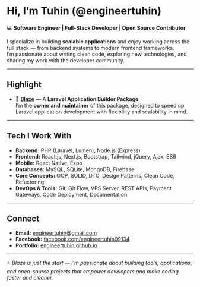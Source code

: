 # Hi, I’m Tuhin (@engineertuhin)

💻 **Software Engineer | Full-Stack Developer | Open Source Contributor**

I specialize in building **scalable applications** and enjoy working across the full stack — from backend systems to modern frontend frameworks.  
I’m passionate about writing clean code, exploring new technologies, and sharing my work with the developer community.  

---

## Highlight
- 🚀 [**Blaze**](https://github.com/engineertuhin/Blaze) — A **Laravel Application Builder Package**  
  I’m the **owner and maintainer** of this package, designed to speed up Laravel application development with flexibility and scalability in mind.  

---

## Tech I Work With
- **Backend:** PHP (Laravel, Lumen), Node.js (Express)  
- **Frontend:** React.js, Next.js, Bootstrap, Tailwind, jQuery, Ajax, ES6  
- **Mobile:** React Native, Expo  
- **Databases:** MySQL, SQLite, MongoDB, Firebase  
- **Core Concepts:** OOP, SOLID, DTO, Design Patterns, Clean Code, Refactoring  
- **DevOps & Tools:** Git, Git Flow, VPS Server, REST APIs, Payment Gateways, Code Deployment, Documentation  

---

## Connect
- **Email:** [engineertuhin@gmail.com](mailto:tuhin1191@gmail.com)  
- **Facebook:** [facebook.com/engineertuhin09134](https://www.facebook.com/engineertuhin09134/)  
- **Portfolio:** [engineertuhin.github.io](https://engineertuhin.github.io)  


---

⭐ *Blaze is just the start — I’m passionate about building tools, applications, and open-source projects that empower developers and make coding faster and cleaner.*  
